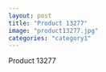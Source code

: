 ```yaml
---
layout: post
title: "Product 13277"
image: "product13277.jpg"
categories: "category1"
---
```

Product 13277
